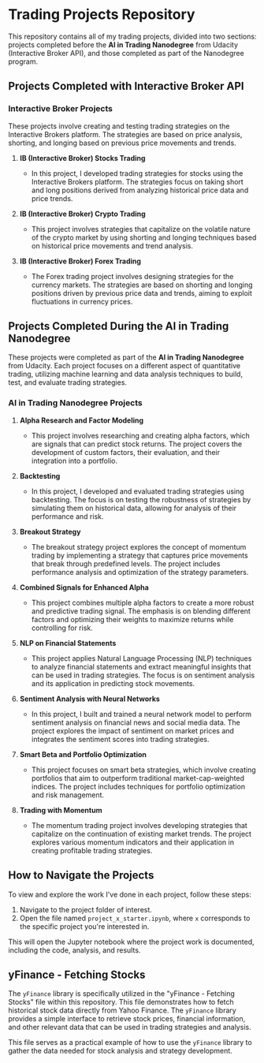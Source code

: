 # Trading Projects Repository

This repository contains all of my trading projects, divided into two sections: projects completed before the **AI in Trading Nanodegree** from Udacity (Interactive Broker API), and those completed as part of the Nanodegree program.

## Projects Completed with Interactive Broker API

### Interactive Broker Projects
These projects involve creating and testing trading strategies on the Interactive Brokers platform. The strategies are based on price analysis, shorting, and longing based on previous price movements and trends.

1. **IB (Interactive Broker) Stocks Trading**
   - In this project, I developed trading strategies for stocks using the Interactive Brokers platform. The strategies focus on taking short and long positions derived from analyzing historical price data and price trends.

2. **IB (Interactive Broker) Crypto Trading**
   - This project involves strategies that capitalize on the volatile nature of the crypto market by using shorting and longing techniques based on historical price movements and trend analysis.

3. **IB (Interactive Broker) Forex Trading**
   - The Forex trading project involves designing strategies for the currency markets. The strategies are based on shorting and longing positions driven by previous price data and trends, aiming to exploit fluctuations in currency prices.

## Projects Completed During the AI in Trading Nanodegree

These projects were completed as part of the **AI in Trading Nanodegree** from Udacity. Each project focuses on a different aspect of quantitative trading, utilizing machine learning and data analysis techniques to build, test, and evaluate trading strategies.

### AI in Trading Nanodegree Projects

1. **Alpha Research and Factor Modeling**
   - This project involves researching and creating alpha factors, which are signals that can predict stock returns. The project covers the development of custom factors, their evaluation, and their integration into a portfolio.

2. **Backtesting**
   - In this project, I developed and evaluated trading strategies using backtesting. The focus is on testing the robustness of strategies by simulating them on historical data, allowing for analysis of their performance and risk.

3. **Breakout Strategy**
   - The breakout strategy project explores the concept of momentum trading by implementing a strategy that captures price movements that break through predefined levels. The project includes performance analysis and optimization of the strategy parameters.

4. **Combined Signals for Enhanced Alpha**
   - This project combines multiple alpha factors to create a more robust and predictive trading signal. The emphasis is on blending different factors and optimizing their weights to maximize returns while controlling for risk.

5. **NLP on Financial Statements**
   - This project applies Natural Language Processing (NLP) techniques to analyze financial statements and extract meaningful insights that can be used in trading strategies. The focus is on sentiment analysis and its application in predicting stock movements.

6. **Sentiment Analysis with Neural Networks**
   - In this project, I built and trained a neural network model to perform sentiment analysis on financial news and social media data. The project explores the impact of sentiment on market prices and integrates the sentiment scores into trading strategies.

7. **Smart Beta and Portfolio Optimization**
   - This project focuses on smart beta strategies, which involve creating portfolios that aim to outperform traditional market-cap-weighted indices. The project includes techniques for portfolio optimization and risk management.

8. **Trading with Momentum**
   - The momentum trading project involves developing strategies that capitalize on the continuation of existing market trends. The project explores various momentum indicators and their application in creating profitable trading strategies.

## How to Navigate the Projects

To view and explore the work I've done in each project, follow these steps:

1. Navigate to the project folder of interest.
2. Open the file named `project_x_starter.ipynb`, where `x` corresponds to the specific project you're interested in.

This will open the Jupyter notebook where the project work is documented, including the code, analysis, and results.

## yFinance - Fetching Stocks

The `yFinance` library is specifically utilized in the "yFinance - Fetching Stocks" file within this repository. This file demonstrates how to fetch historical stock data directly from Yahoo Finance. The `yFinance` library provides a simple interface to retrieve stock prices, financial information, and other relevant data that can be used in trading strategies and analysis.

This file serves as a practical example of how to use the `yFinance` library to gather the data needed for stock analysis and strategy development.
